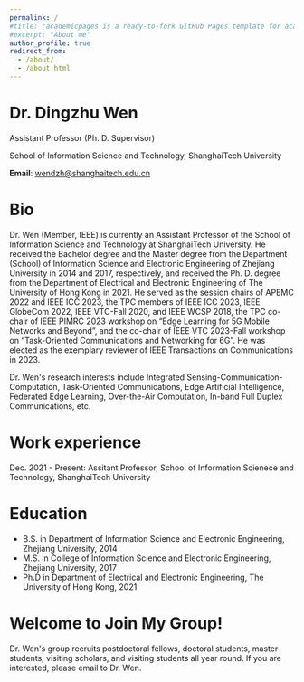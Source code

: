 ```yaml
---
permalink: /
#title: "academicpages is a ready-to-fork GitHub Pages template for academic personal websites"
#excerpt: "About me"
author_profile: true
redirect_from: 
  - /about/
  - /about.html
---
```



Dr. Dingzhu Wen
======
Assistant Professor (Ph. D. Supervisor)

School of Information Science and Technology, ShanghaiTech University

__Email__: wendzh@shanghaitech.edu.cn

Bio
======
Dr. Wen (Member, IEEE) is currently an Assistant Professor of the School of Information Science and Technology at ShanghaiTech University. He received the Bachelor degree and the Master degree from the Department (School) of Information Science and Electronic Engineering of Zhejiang University in 2014 and 2017, respectively, and received the Ph. D. degree from the Department of Electrical and Electronic Engineering of The University of Hong Kong in 2021. He served as the session chairs of APEMC 2022 and IEEE ICC 2023, the TPC members of IEEE ICC 2023, IEEE GlobeCom 2022, IEEE VTC-Fall 2020, and IEEE WCSP 2018, the TPC co-chair of IEEE PIMRC 2023 workshop on “Edge Learning for 5G Mobile Networks and Beyond”, and the co-chair of IEEE VTC 2023-Fall workshop on “Task-Oriented Communications and Networking for 6G”. He was elected as the exemplary reviewer of IEEE Transactions on Communications in 2023.

Dr. Wen's research interests include Integrated Sensing-Communication-Computation, Task-Oriented Communications, Edge Artificial Intelligence, Federated Edge Learning, Over-the-Air Computation, In-band Full Duplex Communications, etc.

Work experience
======
Dec. 2021 - Present: Assitant Professor, School of Information Scienece and Technology, ShanghaiTech University

Education
======
* B.S. in Department of Information Science and Electronic Engineering, Zhejiang University, 2014
* M.S. in College of Information Science and Electronic Engineering, Zhejiang University, 2017
* Ph.D in Department of Electrical and Electronic Engineering, The University of Hong Kong, 2021

Welcome to Join My Group!
======
Dr. Wen's  group recruits postdoctoral fellows, doctoral students, master students, visiting scholars, and visiting students all year round. If you are interested, please email to Dr. Wen. 
